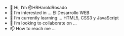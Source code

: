 - 👋 Hi, I’m @HRHaroldRosado
- 👀 I’m interested in ... El Desarrollo WEB
- 🌱 I’m currently learning ... HTML5, CSS3 y JavaScript
- 💞️ I’m looking to collaborate on ...
- 📫 How to reach me ...

<!---
HRHaroldRosado/HRHaroldRosado is a ✨ special ✨ repository because its `README.md` (this file) appears on your GitHub profile.
You can click the Preview link to take a look at your changes.
--->
